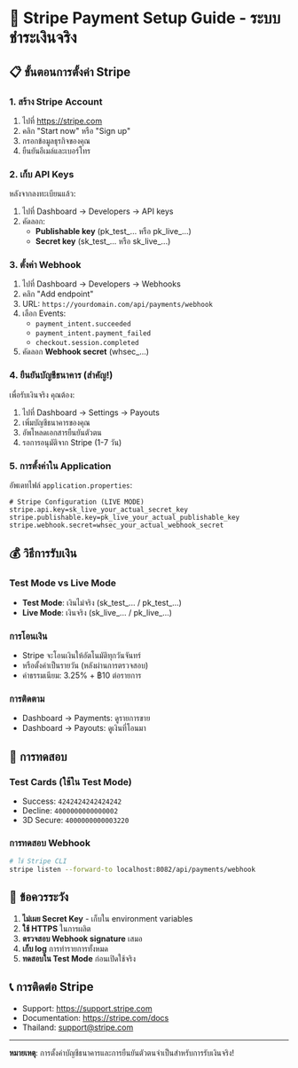 # 🚀 Stripe Payment Setup Guide - ระบบชำระเงินจริง

## 📋 **ขั้นตอนการตั้งค่า Stripe**

### 1. **สร้าง Stripe Account**
1. ไปที่ https://stripe.com
2. คลิก "Start now" หรือ "Sign up"
3. กรอกข้อมูลธุรกิจของคุณ
4. ยืนยันอีเมล์และเบอร์โทร

### 2. **เก็บ API Keys**
หลังจากลงทะเบียนแล้ว:
1. ไปที่ Dashboard → Developers → API keys
2. คัดลอก:
   - **Publishable key** (pk_test_... หรือ pk_live_...)
   - **Secret key** (sk_test_... หรือ sk_live_...)

### 3. **ตั้งค่า Webhook**
1. ไปที่ Dashboard → Developers → Webhooks
2. คลิก "Add endpoint"
3. URL: `https://yourdomain.com/api/payments/webhook`
4. เลือก Events:
   - `payment_intent.succeeded`
   - `payment_intent.payment_failed`
   - `checkout.session.completed`
5. คัดลอก **Webhook secret** (whsec_...)

### 4. **ยืนยันบัญชีธนาคาร (สำคัญ!)**
เพื่อรับเงินจริง คุณต้อง:
1. ไปที่ Dashboard → Settings → Payouts
2. เพิ่มบัญชีธนาคารของคุณ
3. อัพโหลดเอกสารยืนยันตัวตน
4. รอการอนุมัติจาก Stripe (1-7 วัน)

### 5. **การตั้งค่าใน Application**
อัพเดทไฟล์ `application.properties`:

```properties
# Stripe Configuration (LIVE MODE)
stripe.api.key=sk_live_your_actual_secret_key
stripe.publishable.key=pk_live_your_actual_publishable_key  
stripe.webhook.secret=whsec_your_actual_webhook_secret
```

## 💰 **วิธีการรับเงิน**

### **Test Mode vs Live Mode**
- **Test Mode**: เงินไม่จริง (sk_test_... / pk_test_...)
- **Live Mode**: เงินจริง (sk_live_... / pk_live_...)

### **การโอนเงิน**
- Stripe จะโอนเงินให้อัตโนมัติทุกวันจันทร์
- หรือตั้งค่าเป็นรายวัน (หลังผ่านการตรวจสอบ)
- ค่าธรรมเนียม: 3.25% + ฿10 ต่อรายการ

### **การติดตาม**
- Dashboard → Payments: ดูรายการขาย
- Dashboard → Payouts: ดูเงินที่โอนมา

## 🔧 **การทดสอบ**

### **Test Cards (ใช้ใน Test Mode)**
- Success: `4242424242424242`
- Decline: `4000000000000002`
- 3D Secure: `4000000000003220`

### **การทดสอบ Webhook**
```bash
# ใช้ Stripe CLI
stripe listen --forward-to localhost:8082/api/payments/webhook
```

## 🚨 **ข้อควรระวัง**

1. **ไม่เผย Secret Key** - เก็บใน environment variables
2. **ใช้ HTTPS** ในการผลิต
3. **ตรวจสอบ Webhook signature** เสมอ
4. **เก็บ log** การทำรายการทั้งหมด
5. **ทดสอบใน Test Mode** ก่อนเปิดใช้จริง

## 📞 **การติดต่อ Stripe**
- Support: https://support.stripe.com
- Documentation: https://stripe.com/docs
- Thailand: support@stripe.com

---
**หมายเหตุ**: การตั้งค่าบัญชีธนาคารและการยืนยันตัวตนจำเป็นสำหรับการรับเงินจริง!
